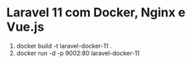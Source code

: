 # Laravel 11 com Docker, Nginx e Vue.js
1. docker build -t laravel-docker-11 .
2. docker run -d -p 9002:80 laravel-docker-11